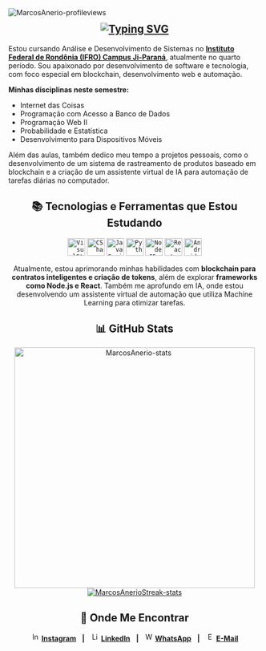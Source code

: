 <img align="left" src="https://komarev.com/ghpvc/?username=MarcosEdsonAnerio&color=2e8383" alt="MarcosAnerio-profileviews" />

<div align="center">
 
## [![Typing SVG](https://readme-typing-svg.demolab.com?font=Oswald&weight=500&size=25&pause=1000&center=true&width=435&lines=Ol%C3%A1%2C+prazer!+Sou+o+Marcos)](https://git.io/typing-svg)

<div align="left">
 
Estou cursando Análise e Desenvolvimento de Sistemas no [**Instituto Federal de Rondônia (IFRO) Campus Ji-Paraná**](https://portal.ifro.edu.br/ji-parana), atualmente no quarto período. Sou apaixonado por desenvolvimento de software e tecnologia, com foco especial em blockchain, desenvolvimento web e automação.

**Minhas disciplinas neste semestre:**
 
- Internet das Coisas
- Programação com Acesso a Banco de Dados
- Programação Web II
- Probabilidade e Estatística
- Desenvolvimento para Dispositivos Móveis

Além das aulas, também dedico meu tempo a projetos pessoais, como o desenvolvimento de um sistema de rastreamento de produtos baseado em blockchain e a criação de um assistente virtual de IA para automação de tarefas diárias no computador.

</div>

<div align="center">
  
## 📚 Tecnologias e Ferramentas que Estou Estudando

<code><img height="35" alt="VisualStudio-icon" src="https://cdn.jsdelivr.net/gh/devicons/devicon/icons/visualstudio/visualstudio-plain.svg" /></code>
<code><img height="35" alt="CSharp-icon" src="https://cdn.jsdelivr.net/gh/devicons/devicon/icons/csharp/csharp-original.svg" /></code>
<code><img height="35" alt="JavaScript-icon" src="https://cdn.jsdelivr.net/gh/devicons/devicon/icons/javascript/javascript-original.svg" /></code>
<code><img height="35" alt="Python-icon" src="https://cdn.jsdelivr.net/gh/devicons/devicon/icons/python/python-original.svg" /></code>
<code><img height="35" alt="NodeJS-icon" src="https://cdn.jsdelivr.net/gh/devicons/devicon/icons/nodejs/nodejs-original.svg" /></code>
<code><img height="35" alt="React-icon" src="https://cdn.jsdelivr.net/gh/devicons/devicon/icons/react/react-original.svg" /></code>
<code><img height="35" alt="Android-icon" src="https://cdn.jsdelivr.net/gh/devicons/devicon/icons/android/android-original.svg" /></code>

Atualmente, estou aprimorando minhas habilidades com **blockchain para contratos inteligentes e criação de tokens**, além de explorar **frameworks como Node.js e React**. Também me aprofundo em IA, onde estou desenvolvendo um assistente virtual de automação que utiliza Machine Learning para otimizar tarefas.

</div>

<div align="center">
 
## 📊 GitHub Stats

<div align="center">
  <a href="#"><img src="https://github-readme-stats.vercel.app/api?username=MarcosEdsonAnerio&show_icons=true&count_private=true&include_all_commits=false&theme=codeSTACKr&title_color=09d2d2&icon_color=09d2d2&border_color=0d1017&bg_color=0e1118" width="480" alt="MarcosAnerio-stats"></a>
</div>

<div align="center">
  <a href="#"><img src="https://github-readme-streak-stats.herokuapp.com/?user=MarcosEdsonAnerio&theme=dark&ring=09d2d2&currStreakNum=ffffff&hide_border=true&background=0E1118" alt="MarcosAnerioStreak-stats"></a>
</div>

<div align="center">
  
## 💬 Onde Me Encontrar

  <img height="17" alt="Instagram-logo" src="https://cdn3.emoji.gg/emojis/6333-instagram.png" /> [**Instagram**](https://www.instagram.com/marcosedsonanerio/)&nbsp;&nbsp; **|**&nbsp;&nbsp;
  <img height="17" alt="LinkedIn-logo" src="https://cdn.jsdelivr.net/gh/devicons/devicon/icons/linkedin/linkedin-original.svg" /> [**LinkedIn**](https://www.linkedin.com/in/marcos-edson-336950248/)&nbsp;&nbsp; **|**&nbsp;&nbsp;
  <img height="17" alt="WhatsApp-logo" src="https://cdn3.emoji.gg/emojis/6158-whatsapp.png" /> [**WhatsApp**](https://api.whatsapp.com/send?phone=556993591115)&nbsp;&nbsp; **|**&nbsp;&nbsp;
  <img height="17" alt="Email-logo" src="https://pngimg.com/uploads/email/email_PNG100738.png" /> [**E-Mail**](mailto:MarcosEdsonAnerio@hotmail.com)

</div>

